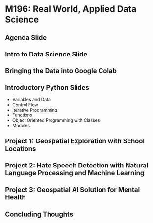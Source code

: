 # M196: Real World, Applied Data Science

## Agenda Slide  

## Intro to Data Science Slide

## Bringing the Data into Google Colab

## Introductory Python Slides

- Variables and Data
- Control Flow
- Iterative Programming
- Functions
- Object Oriented Programming with Classes
- Modules 

## Project 1: Geospatial Exploration with School Locations

## Project 2: Hate Speech Detection with Natural Language Processing and Machine Learning

## Project 3: Geospatial AI Solution for Mental Health

## Concluding Thoughts
